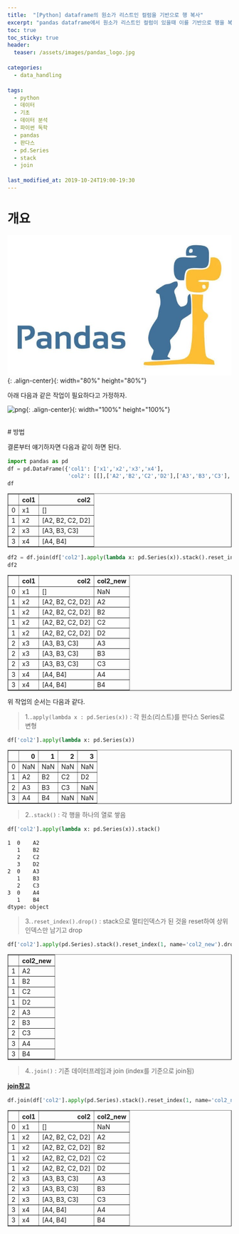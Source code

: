 ```yaml
---
title:  "[Python] dataframe의 원소가 리스트인 컬럼을 기반으로 행 복사"
excerpt: "pandas dataframe에서 원소가 리스트인 컬럼이 있을때 이를 기반으로 행을 복사"
toc: true
toc_sticky: true
header:
  teaser: /assets/images/pandas_logo.jpg

categories:
  - data_handling

tags:
  - python
  - 데이터
  - 기초
  - 데이터 분석
  - 파이썬 독학
  - pandas
  - 판다스
  - pd.Series
  - stack
  - join

last_modified_at: 2019-10-24T19:00-19:30
---
```


# 개요 

![jpg](/assets/images/pandas_logo.jpg){: .align-center}{: width="80%" height="80%"} 


아래 다음과 같은 작업이 필요하다고 가정하자.  

![png](/assets/images/memo/memo_12.png){: .align-center}{: width="100%" height="100%"}  


  
<br/>
# 방법  

결론부터 얘기하자면 다음과 같이 하면 된다.  



```python
import pandas as pd
df = pd.DataFrame({'col1': ['x1','x2','x3','x4'],
                   'col2': [[],['A2','B2','C2','D2'],['A3','B3','C3'], ['A4','B4']]})
df
```




<div>
<style scoped>
    .dataframe tbody tr th:only-of-type {
        vertical-align: middle;
    }

    .dataframe tbody tr th {
        vertical-align: top;
    }

    .dataframe thead th {
        text-align: right;
    }
</style>
<table border="1" class="dataframe">
  <thead>
    <tr style="text-align: right;">
      <th></th>
      <th>col1</th>
      <th>col2</th>
    </tr>
  </thead>
  <tbody>
    <tr>
      <td>0</td>
      <td>x1</td>
      <td>[]</td>
    </tr>
    <tr>
      <td>1</td>
      <td>x2</td>
      <td>[A2, B2, C2, D2]</td>
    </tr>
    <tr>
      <td>2</td>
      <td>x3</td>
      <td>[A3, B3, C3]</td>
    </tr>
    <tr>
      <td>3</td>
      <td>x4</td>
      <td>[A4, B4]</td>
    </tr>
  </tbody>
</table>
</div>




```python
df2 = df.join(df['col2'].apply(lambda x: pd.Series(x)).stack().reset_index(1,name='col2_new').drop('level_1', axis=1))
df2
```




<div>
<style scoped>
    .dataframe tbody tr th:only-of-type {
        vertical-align: middle;
    }

    .dataframe tbody tr th {
        vertical-align: top;
    }

    .dataframe thead th {
        text-align: right;
    }
</style>
<table border="1" class="dataframe">
  <thead>
    <tr style="text-align: right;">
      <th></th>
      <th>col1</th>
      <th>col2</th>
      <th>col2_new</th>
    </tr>
  </thead>
  <tbody>
    <tr>
      <td>0</td>
      <td>x1</td>
      <td>[]</td>
      <td>NaN</td>
    </tr>
    <tr>
      <td>1</td>
      <td>x2</td>
      <td>[A2, B2, C2, D2]</td>
      <td>A2</td>
    </tr>
    <tr>
      <td>1</td>
      <td>x2</td>
      <td>[A2, B2, C2, D2]</td>
      <td>B2</td>
    </tr>
    <tr>
      <td>1</td>
      <td>x2</td>
      <td>[A2, B2, C2, D2]</td>
      <td>C2</td>
    </tr>
    <tr>
      <td>1</td>
      <td>x2</td>
      <td>[A2, B2, C2, D2]</td>
      <td>D2</td>
    </tr>
    <tr>
      <td>2</td>
      <td>x3</td>
      <td>[A3, B3, C3]</td>
      <td>A3</td>
    </tr>
    <tr>
      <td>2</td>
      <td>x3</td>
      <td>[A3, B3, C3]</td>
      <td>B3</td>
    </tr>
    <tr>
      <td>2</td>
      <td>x3</td>
      <td>[A3, B3, C3]</td>
      <td>C3</td>
    </tr>
    <tr>
      <td>3</td>
      <td>x4</td>
      <td>[A4, B4]</td>
      <td>A4</td>
    </tr>
    <tr>
      <td>3</td>
      <td>x4</td>
      <td>[A4, B4]</td>
      <td>B4</td>
    </tr>
  </tbody>
</table>
</div>





위 작업의 순서는 다음과 같다.  


> 1.`.apply(lambda x : pd.Series(x))` : 각 원소(리스트)를 판다스 Series로 변형  



```python
df['col2'].apply(lambda x: pd.Series(x))
```




<div>
<style scoped>
    .dataframe tbody tr th:only-of-type {
        vertical-align: middle;
    }

    .dataframe tbody tr th {
        vertical-align: top;
    }

    .dataframe thead th {
        text-align: right;
    }
</style>
<table border="1" class="dataframe">
  <thead>
    <tr style="text-align: right;">
      <th></th>
      <th>0</th>
      <th>1</th>
      <th>2</th>
      <th>3</th>
    </tr>
  </thead>
  <tbody>
    <tr>
      <td>0</td>
      <td>NaN</td>
      <td>NaN</td>
      <td>NaN</td>
      <td>NaN</td>
    </tr>
    <tr>
      <td>1</td>
      <td>A2</td>
      <td>B2</td>
      <td>C2</td>
      <td>D2</td>
    </tr>
    <tr>
      <td>2</td>
      <td>A3</td>
      <td>B3</td>
      <td>C3</td>
      <td>NaN</td>
    </tr>
    <tr>
      <td>3</td>
      <td>A4</td>
      <td>B4</td>
      <td>NaN</td>
      <td>NaN</td>
    </tr>
  </tbody>
</table>
</div>



> 2.`.stack()` : 각 행을 하나의 열로 쌓음  

```python
df['col2'].apply(lambda x: pd.Series(x)).stack()
```

    1  0    A2
       1    B2
       2    C2
       3    D2
    2  0    A3
       1    B3
       2    C3
    3  0    A4
       1    B4
    dtype: object


> 3.`.reset_index().drop()` : stack으로 멀티인덱스가 된 것을 reset하여 상위 인덱스만 남기고 drop  

```python
df['col2'].apply(pd.Series).stack().reset_index(1, name='col2_new').drop('level_1', axis=1)
```




<div>
<style scoped>
    .dataframe tbody tr th:only-of-type {
        vertical-align: middle;
    }

    .dataframe tbody tr th {
        vertical-align: top;
    }

    .dataframe thead th {
        text-align: right;
    }
</style>
<table border="1" class="dataframe">
  <thead>
    <tr style="text-align: right;">
      <th></th>
      <th>col2_new</th>
    </tr>
  </thead>
  <tbody>
    <tr>
      <td>1</td>
      <td>A2</td>
    </tr>
    <tr>
      <td>1</td>
      <td>B2</td>
    </tr>
    <tr>
      <td>1</td>
      <td>C2</td>
    </tr>
    <tr>
      <td>1</td>
      <td>D2</td>
    </tr>
    <tr>
      <td>2</td>
      <td>A3</td>
    </tr>
    <tr>
      <td>2</td>
      <td>B3</td>
    </tr>
    <tr>
      <td>2</td>
      <td>C3</td>
    </tr>
    <tr>
      <td>3</td>
      <td>A4</td>
    </tr>
    <tr>
      <td>3</td>
      <td>B4</td>
    </tr>
  </tbody>
</table>
</div>


> 4.`.join()` : 기존 데이터프레임과 join (index를 기준으로 join됨)  

[**join참고**](https://yganalyst.github.io/data_handling/Pd_12/#3-%EB%8D%B0%EC%9D%B4%ED%84%B0%ED%94%84%EB%A0%88%EC%9E%84-%EA%B2%B0%ED%95%A9--join)

```python
df.join(df['col2'].apply(pd.Series).stack().reset_index(1, name='col2_new').drop('level_1', axis=1))
```




<div>
<style scoped>
    .dataframe tbody tr th:only-of-type {
        vertical-align: middle;
    }

    .dataframe tbody tr th {
        vertical-align: top;
    }

    .dataframe thead th {
        text-align: right;
    }
</style>
<table border="1" class="dataframe">
  <thead>
    <tr style="text-align: right;">
      <th></th>
      <th>col1</th>
      <th>col2</th>
      <th>col2_new</th>
    </tr>
  </thead>
  <tbody>
    <tr>
      <td>0</td>
      <td>x1</td>
      <td>[]</td>
      <td>NaN</td>
    </tr>
    <tr>
      <td>1</td>
      <td>x2</td>
      <td>[A2, B2, C2, D2]</td>
      <td>A2</td>
    </tr>
    <tr>
      <td>1</td>
      <td>x2</td>
      <td>[A2, B2, C2, D2]</td>
      <td>B2</td>
    </tr>
    <tr>
      <td>1</td>
      <td>x2</td>
      <td>[A2, B2, C2, D2]</td>
      <td>C2</td>
    </tr>
    <tr>
      <td>1</td>
      <td>x2</td>
      <td>[A2, B2, C2, D2]</td>
      <td>D2</td>
    </tr>
    <tr>
      <td>2</td>
      <td>x3</td>
      <td>[A3, B3, C3]</td>
      <td>A3</td>
    </tr>
    <tr>
      <td>2</td>
      <td>x3</td>
      <td>[A3, B3, C3]</td>
      <td>B3</td>
    </tr>
    <tr>
      <td>2</td>
      <td>x3</td>
      <td>[A3, B3, C3]</td>
      <td>C3</td>
    </tr>
    <tr>
      <td>3</td>
      <td>x4</td>
      <td>[A4, B4]</td>
      <td>A4</td>
    </tr>
    <tr>
      <td>3</td>
      <td>x4</td>
      <td>[A4, B4]</td>
      <td>B4</td>
    </tr>
  </tbody>
</table>
</div>


